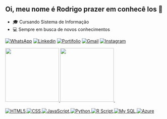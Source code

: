 ## Oi, meu nome é Rodrigo prazer em conhecê los 👋

- 🎓 Cursando Sistema de Informação
- 💻 Sempre em busca de novos conhecimentos


[![WhatsApp](https://img.shields.io/badge/WhatsApp-25D366?style=for-the-badge&logo=whatsapp&logoColor=white)](https://api.whatsapp.com/send/?phone=5511952899640&text&type=phone_number&app_absent=0)
[![Linkedin](https://img.shields.io/badge/LinkedIn-0077B5?style=for-the-badge&logo=linkedin&logoColor=white)](https://www.linkedin.com/in/rodrigo-bertacchi-palomino-6504b2198/)
[![Portifolio](https://img.shields.io/badge/website-000000?style=for-the-badge&logo=About.me&logoColor=white)](https://bertacchiii.github.io/Portifolio/)
[![Gmail](https://img.shields.io/badge/Gmail-D14836?style=for-the-badge&logo=gmail&logoColor=white)](mailto:rodrigopalomino00@gmail.com)
[![Instagram](https://img.shields.io/badge/Instagram-E4405F?style=for-the-badge&logo=instagram&logoColor=white)](https://www.instagram.com/bertacchiii/)

<div>
<a href="https://github.com/Bertacchiii">
  <img height = "170em" src = "https://github-readme-stats.vercel.app/api?username=Bertacchiii&show_icons=true&theme=dark&include_all_commits=true&count_private=true" />
  <img height = "170em" src = "https://github-readme-stats.vercel.app/api/top-langs/?username=Bertacchiii&layout=compact&langs_count=7&theme=dark" />
<img>
</div>

<div style="display: inline_block"><br/>
  <img align="center" alt="HTML5" src="https://img.shields.io/badge/HTML5-E34F26?style=for-the-badge&logo=html5&logoColor=white" />
  <img align="center" alt="CSS" src="https://img.shields.io/badge/CSS3-1572B6?style=for-the-badge&logo=css3&logoColor=white" />
  <img align="center" alt="JavaScript" src="https://img.shields.io/badge/JavaScript-323330?style=for-the-badge&logo=javascript&logoColor=F7DF1E" />
  <img align="center" alt="Python" src="https://img.shields.io/badge/Python-14354C?style=for-the-badge&logo=python&logoColor=white" />
  <img align="center" alt="R Script" src="https://img.shields.io/badge/R-276DC3?style=for-the-badge&logo=r&logoColor=white" />
  <img align="center" alt="My SQL" src="https://img.shields.io/badge/MySQL-00000F?style=for-the-badge&logo=mysql&logoColor=white" />
  <img align="center" alt="Azure" src="https://img.shields.io/badge/Microsoft_Azure-0089D6?style=for-the-badge&logo=microsoft-azure&logoColor=white" />
  
</div>

